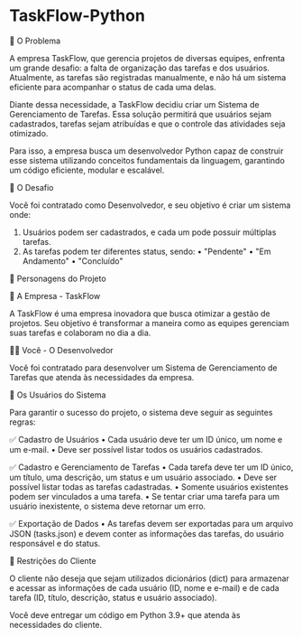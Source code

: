 # TaskFlow-Python
🔹 O Problema

A empresa TaskFlow, que gerencia projetos de diversas equipes, enfrenta um grande desafio: a falta de organização das tarefas e dos usuários. Atualmente, as tarefas são registradas manualmente, e não há um sistema eficiente para acompanhar o status de cada uma delas.

Diante dessa necessidade, a TaskFlow decidiu criar um Sistema de Gerenciamento de Tarefas. Essa solução permitirá que usuários sejam cadastrados, tarefas sejam atribuídas e que o controle das atividades seja otimizado.

Para isso, a empresa busca um desenvolvedor Python capaz de construir esse sistema utilizando conceitos fundamentais da linguagem, garantindo um código eficiente, modular e escalável.

🔹 O Desafio

Você foi contratado como Desenvolvedor, e seu objetivo é criar um sistema onde:
 1. Usuários podem ser cadastrados, e cada um pode possuir múltiplas tarefas.
 2. As tarefas podem ter diferentes status, sendo:
 • "Pendente"
 • "Em Andamento"
 • "Concluído"

🔹 Personagens do Projeto

🏢 A Empresa - TaskFlow

A TaskFlow é uma empresa inovadora que busca otimizar a gestão de projetos. Seu objetivo é transformar a maneira como as equipes gerenciam suas tarefas e colaboram no dia a dia.

👩‍💻 Você - O Desenvolvedor

Você foi contratado para desenvolver um Sistema de Gerenciamento de Tarefas que atenda às necessidades da empresa.

📌 Os Usuários do Sistema

Para garantir o sucesso do projeto, o sistema deve seguir as seguintes regras:

✅ Cadastro de Usuários
 • Cada usuário deve ter um ID único, um nome e um e-mail.
 • Deve ser possível listar todos os usuários cadastrados.

✅ Cadastro e Gerenciamento de Tarefas
 • Cada tarefa deve ter um ID único, um título, uma descrição, um status e um usuário associado.
 • Deve ser possível listar todas as tarefas cadastradas.
 • Somente usuários existentes podem ser vinculados a uma tarefa.
 • Se tentar criar uma tarefa para um usuário inexistente, o sistema deve retornar um erro.

✅ Exportação de Dados
 • As tarefas devem ser exportadas para um arquivo JSON (tasks.json) e devem conter as informações das tarefas, do usuário responsável e do status.

🔹 Restrições do Cliente

O cliente não deseja que sejam utilizados dicionários (dict) para armazenar e acessar as informações de cada usuário (ID, nome e e-mail) e de cada tarefa (ID, título, descrição, status e usuário associado).

Você deve entregar um código em Python 3.9+ que atenda às necessidades do cliente. 
